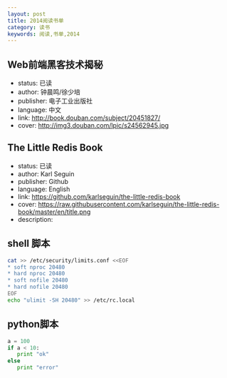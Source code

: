 ```yaml
---
layout: post
title: 2014阅读书单
category: 读书
keywords: 阅读,书单,2014
---
```


## Web前端黑客技术揭秘

- status: 已读
- author: 钟晨鸣/徐少培
- publisher: 电子工业出版社
- language: 中文
- link: http://book.douban.com/subject/20451827/
- cover: http://img3.douban.com/lpic/s24562945.jpg

## The Little Redis Book

- status: 已读
- author: Karl Seguin
- publisher: Github
- language: English
- link: https://github.com/karlseguin/the-little-redis-book
- cover: https://raw.githubusercontent.com/karlseguin/the-little-redis-book/master/en/title.png
- description:

## shell 脚本
```bash
cat >> /etc/security/limits.conf <<EOF
* soft nproc 20480
* hard nproc 20480
* soft nofile 20480
* hard nofile 20480
EOF
echo "ulimit -SH 20480" >> /etc/rc.local
``` 

## python脚本
```python
a = 100
if a < 10:
   print "ok"
else
   print "error"
``` 
